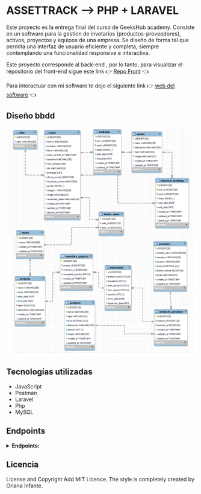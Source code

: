 # ASSETTRACK --> PHP + LARAVEL

Este proyecto es la entrega final del curso de GeeksHub academy. Consiste en un software para la gestion de invetarios (productos-proveedores), activos, proyectos y equipos de una empresa.
Se diseño de forma tal que permita una interfaz de usuario eficiente y completa, siempre contemplando una funcionalidad responsive e interactiva.

Este proyecto corresponde al back-end , por lo tanto, para visualizar el repositorio del front-end sigue este link 
👉 [Repo Front](https://github.com/Orianig/AssetTrack_Front_React) 👈

Para interactuar con mi software te dejo el siguiente link
👉 [web del software](https://main--chimerical-trifle-d21da6.netlify.app/) 👈

## Diseño bbdd

![Configuracion de la base de datos](https://github.com/Orianig/AssetTrack_Back_Php/blob/main/resources/images/bbdd.png)

## Tecnologías utilizadas
  
- JavaScript
- Postman
- Laravel
- Php
- MySQL

##  Endpoints
<details>
  <summary><strong>Endpoints:</strong></summary>
    
• AUTH

 /register

  POST `http://127.0.0.1:8000/api/auth/register`

body:
  
```
    {
       name
       surname
       email
       password
    }
```
  
/login

body:
  
```
    {
        "email":"oriana@example.com",
        "password":"123456Aa"
    }
 ```
  
  POST `http://127.0.0.1:8000/api/auth/login`

  • USER
  
 /profile
  
  GET `http://127.0.0.1:8000/api/user/profile`

/allProfiles

 GET `http://127.0.0.1:8000/api/user/allUsers`
  
 /UpdateProfile

  PUT `http://127.0.0.1:8000/api/user/updateProfile`
  
 /userTeams

  GET `http://127.0.0.1:8000/api/user/teams`

   /userProjects

  GET `http://127.0.0.1:8000/api/user/projects`

   • TEAMS
  
 /allTeams
  
  GET `http://127.0.0.1:8000/api/team/allTeams`

/newTeam (Admin)

POST `http://127.0.0.1:8000/api/team/newTeam`

/updateTeam (Admin)

PUT `http://127.0.0.1:8000/api/team/updateTeam`

 • PROJECTS
  
 /allProjects
  
  GET `http://127.0.0.1:8000/api/project/allProjects`

/newProject (Admin)

POST `http://127.0.0.1:8000/api/project/newProject`

/updateProject (Admin)

PUT `http://127.0.0.1:8000/api/project/updateProject`

/deleteProject (Admin)

PUT `http://127.0.0.1:8000/api/project/deleteProject`

</details>

## Licencia

License and Copyright Add MIT Licence. The style is completely created by Oriana Infante. 


